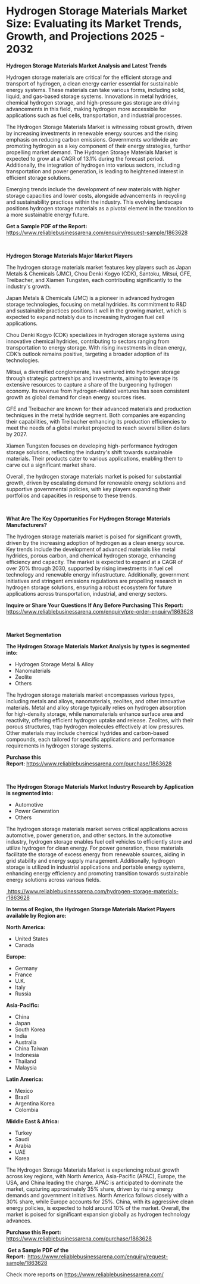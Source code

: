 <p><h1>Hydrogen Storage Materials Market Size: Evaluating its Market Trends, Growth, and Projections 2025 - 2032</h1></p><p><strong>Hydrogen Storage Materials Market Analysis and Latest Trends</strong></p>
<p><p>Hydrogen storage materials are critical for the efficient storage and transport of hydrogen, a clean energy carrier essential for sustainable energy systems. These materials can take various forms, including solid, liquid, and gas-based storage systems. Innovations in metal hydrides, chemical hydrogen storage, and high-pressure gas storage are driving advancements in this field, making hydrogen more accessible for applications such as fuel cells, transportation, and industrial processes.</p><p>The Hydrogen Storage Materials Market is witnessing robust growth, driven by increasing investments in renewable energy sources and the rising emphasis on reducing carbon emissions. Governments worldwide are promoting hydrogen as a key component of their energy strategies, further propelling market demand. The Hydrogen Storage Materials Market is expected to grow at a CAGR of 13.1% during the forecast period. Additionally, the integration of hydrogen into various sectors, including transportation and power generation, is leading to heightened interest in efficient storage solutions.</p><p>Emerging trends include the development of new materials with higher storage capacities and lower costs, alongside advancements in recycling and sustainability practices within the industry. This evolving landscape positions hydrogen storage materials as a pivotal element in the transition to a more sustainable energy future.</p></p>
<p><strong>Get a Sample PDF of the Report:&nbsp;</strong> <a href="https://www.reliablebusinessarena.com/enquiry/request-sample/1863628?utm_campaign=1932&utm_medium=2&utm_source=Github&utm_content=ia&utm_term=30012025&utm_id=hydrogen-storage-materials">https://www.reliablebusinessarena.com/enquiry/request-sample/1863628</a></p>
<p>&nbsp;</p>
<p><strong>Hydrogen Storage Materials Major Market Players</strong></p>
<p><p>The hydrogen storage materials market features key players such as Japan Metals & Chemicals (JMC), Chou Denki Kogyo (CDK), Santoku, Mitsui, GFE, Treibacher, and Xiamen Tungsten, each contributing significantly to the industry's growth. </p><p>Japan Metals & Chemicals (JMC) is a pioneer in advanced hydrogen storage technologies, focusing on metal hydrides. Its commitment to R&D and sustainable practices positions it well in the growing market, which is expected to expand notably due to increasing hydrogen fuel cell applications.</p><p>Chou Denki Kogyo (CDK) specializes in hydrogen storage systems using innovative chemical hydrides, contributing to sectors ranging from transportation to energy storage. With rising investments in clean energy, CDK’s outlook remains positive, targeting a broader adoption of its technologies.</p><p>Mitsui, a diversified conglomerate, has ventured into hydrogen storage through strategic partnerships and investments, aiming to leverage its extensive resources to capture a share of the burgeoning hydrogen economy. Its revenue from hydrogen-related ventures has seen consistent growth as global demand for clean energy sources rises.</p><p>GFE and Treibacher are known for their advanced materials and production techniques in the metal hydride segment. Both companies are expanding their capabilities, with Treibacher enhancing its production efficiencies to meet the needs of a global market projected to reach several billion dollars by 2027.</p><p>Xiamen Tungsten focuses on developing high-performance hydrogen storage solutions, reflecting the industry's shift towards sustainable materials. Their products cater to various applications, enabling them to carve out a significant market share.</p><p>Overall, the hydrogen storage materials market is poised for substantial growth, driven by escalating demand for renewable energy solutions and supportive governmental policies, with key players expanding their portfolios and capacities in response to these trends.</p></p>
<p>&nbsp;</p>
<p><strong>What Are The Key Opportunities For Hydrogen Storage Materials Manufacturers?</strong></p>
<p><p>The hydrogen storage materials market is poised for significant growth, driven by the increasing adoption of hydrogen as a clean energy source. Key trends include the development of advanced materials like metal hydrides, porous carbon, and chemical hydrogen storage, enhancing efficiency and capacity. The market is expected to expand at a CAGR of over 20% through 2030, supported by rising investments in fuel cell technology and renewable energy infrastructure. Additionally, government initiatives and stringent emissions regulations are propelling research in hydrogen storage solutions, ensuring a robust ecosystem for future applications across transportation, industrial, and energy sectors.</p></p>
<p><strong>Inquire or Share Your Questions If Any Before Purchasing This Report:</strong> <a href="https://www.reliablebusinessarena.com/enquiry/pre-order-enquiry/1863628?utm_campaign=1932&utm_medium=2&utm_source=Github&utm_content=ia&utm_term=30012025&utm_id=hydrogen-storage-materials">https://www.reliablebusinessarena.com/enquiry/pre-order-enquiry/1863628</a></p>
<p>&nbsp;</p>
<p><strong>Market Segmentation</strong></p>
<p><strong>The Hydrogen Storage Materials Market Analysis by types is segmented into:</strong></p>
<p><ul><li>Hydrogen Storage Metal & Alloy</li><li>Nanomaterials</li><li>Zeolite</li><li>Others</li></ul></p>
<p><p>The hydrogen storage materials market encompasses various types, including metals and alloys, nanomaterials, zeolites, and other innovative materials. Metal and alloy storage typically relies on hydrogen absorption for high-density storage, while nanomaterials enhance surface area and reactivity, offering efficient hydrogen uptake and release. Zeolites, with their porous structures, trap hydrogen molecules effectively at low pressures. Other materials may include chemical hydrides and carbon-based compounds, each tailored for specific applications and performance requirements in hydrogen storage systems.</p></p>
<p><strong>Purchase this Report:&nbsp;</strong><a href="https://www.reliablebusinessarena.com/purchase/1863628?utm_campaign=1932&utm_medium=2&utm_source=Github&utm_content=ia&utm_term=30012025&utm_id=hydrogen-storage-materials">https://www.reliablebusinessarena.com/purchase/1863628</a></p>
<p>&nbsp;</p>
<p><strong>The Hydrogen Storage Materials Market Industry Research by Application is segmented into:</strong></p>
<p><ul><li>Automotive</li><li>Power Generation</li><li>Others</li></ul></p>
<p><p>The hydrogen storage materials market serves critical applications across automotive, power generation, and other sectors. In the automotive industry, hydrogen storage enables fuel cell vehicles to efficiently store and utilize hydrogen for clean energy. For power generation, these materials facilitate the storage of excess energy from renewable sources, aiding in grid stability and energy supply management. Additionally, hydrogen storage is utilized in industrial applications and portable energy systems, enhancing energy efficiency and promoting transition towards sustainable energy solutions across various fields.</p></p>
<p><a href="https://www.reliablebusinessarena.com/hydrogen-storage-materials-r1863628?utm_campaign=1932&utm_medium=2&utm_source=Github&utm_content=ia&utm_term=30012025&utm_id=hydrogen-storage-materials">&nbsp;https://www.reliablebusinessarena.com/hydrogen-storage-materials-r1863628</a></p>
<p><strong>In terms of Region, the Hydrogen Storage Materials Market Players available by Region are:</strong></p>
<p>
    <p> <strong> North America: </strong>
        <ul>
            <li>United States</li>
            <li>Canada</li>
        </ul>
        </p> 
    <p> <strong> Europe: </strong>
        <ul>
            <li>Germany</li>
            <li>France</li>
            <li>U.K.</li>
            <li>Italy</li>
            <li>Russia</li>
        </ul>
        </p> 
    <p> <strong> Asia-Pacific: </strong>
        <ul>
            <li>China</li>
            <li>Japan</li>
            <li>South Korea</li>
            <li>India</li>
            <li>Australia</li>
            <li>China Taiwan</li>
            <li>Indonesia</li>
            <li>Thailand</li>
            <li>Malaysia</li>
        </ul>
        </p> 
    <p> <strong> Latin America: </strong>
        <ul>
            <li>Mexico</li>
            <li>Brazil</li>
            <li>Argentina Korea</li>
            <li>Colombia</li>
        </ul>
        </p> 
    <p> <strong> Middle East & Africa: </strong>
        <ul>
            <li>Turkey</li>
            <li>Saudi</li>
            <li>Arabia</li>
            <li>UAE</li>
            <li>Korea</li>
        </ul>
    </p>
    </p>
<p><p>The Hydrogen Storage Materials Market is experiencing robust growth across key regions, with North America, Asia-Pacific (APAC), Europe, the USA, and China leading the charge. APAC is anticipated to dominate the market, capturing approximately 35% share, driven by rising energy demands and government initiatives. North America follows closely with a 30% share, while Europe accounts for 25%. China, with its aggressive clean energy policies, is expected to hold around 10% of the market. Overall, the market is poised for significant expansion globally as hydrogen technology advances.</p></p>
<p><strong>Purchase this Report: </strong><a href="https://www.reliablebusinessarena.com/purchase/1863628?utm_campaign=1932&utm_medium=2&utm_source=Github&utm_content=ia&utm_term=30012025&utm_id=hydrogen-storage-materials">https://www.reliablebusinessarena.com/purchase/1863628</a></p>
<p>&nbsp;<strong>Get a Sample PDF of the Report:&nbsp;&nbsp;</strong><a href="https://www.reliablebusinessarena.com/enquiry/request-sample/1863628?utm_campaign=1932&utm_medium=2&utm_source=Github&utm_content=ia&utm_term=30012025&utm_id=hydrogen-storage-materials">https://www.reliablebusinessarena.com/enquiry/request-sample/1863628</a></p>
<p><strong></strong></p>
<p>Check more reports on <a href="https://www.reliablebusinessarena.com/?utm_campaign=1932&utm_medium=2&utm_source=Github&utm_content=ia&utm_term=30012025&utm_id=hydrogen-storage-materials">https://www.reliablebusinessarena.com/</a></p>